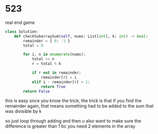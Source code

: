 # 523 

real end game

```py
class Solution:
    def checkSubarraySum(self, nums: List[int], k: int) -> bool:
        remainder = { 0: -1 }
        total = 0

        for i, n in enumerate(nums):
            total += n
            r = total % k

            if r not in remainder: 
                remainder[r] = i
            elif i - remainder[r] > 1:
                return True
        return False
```

this is easy once you know the trick, the trick is that if you find the remainder again, that means something had to be added to the sum that was divisible 
by k

so just loop through adding and then u also want to make sure the difference is greater than 1 bc you need 2 elements in the array 
